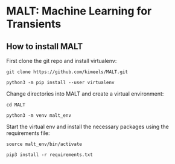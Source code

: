 # MALT: Machine Learning for Transients

## How to install MALT


First clone the git repo and install virtualenv:
  ```
  git clone https://github.com/kimeels/MALT.git

  python3 -m pip install --user virtualenv
  ```
Change directories into MALT and create a virtual environment:
  ```
  cd MALT

  python3 -m venv malt_env
  ```

Start the virtual env and install the necessary packages using the requirements file:
  ```
  source malt_env/bin/activate

  pip3 install -r requirements.txt
  ```
